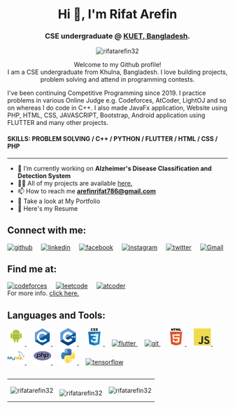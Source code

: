 <h1 align="center">Hi 👋, I'm Rifat Arefin</h1>
<h3 align="center">CSE undergraduate @ <a href='https://www.kuet.ac.bd/index.php'>KUET, Bangladesh</a>.</h3>
<p align="center"> <img src="https://scontent-sin6-2.xx.fbcdn.net/v/t39.30808-6/279642620_1962541080800952_2017761487451853947_n.jpg?_nc_cat=108&ccb=1-7&_nc_sid=52f669&_nc_eui2=AeEVgPa-CCeSnihNnhfPv7t3bvZcCYvj4Bxu9lwJi-PgHKQEiM0pWNcPInet3tZfcfGDVeDnsWs51MAHIHlhJhv2&_nc_ohc=stxKfDusmH0AX9V0lld&_nc_ht=scontent-sin6-2.xx&oh=00_AfBETyNFmBXRDzB-aiP9-COtBgS5tlpwVngPdfR13pUkWA&oe=6515E97E" height=400, width=600 alt="rifatarefin32"> 

<p align='center'>Welcome to my Github profile!<br>
I am a CSE undergraduate  from Khulna, Bangladesh.
I love building projects, problem solving and attend in programming contests.</p>
I've been continuing Competitive Programming since 2019. I practice problems in various Online Judge e.g. Codeforces, AtCoder, LightOJ and so on whereas I do code in C++. I also made JavaFx application, Website using PHP, HTML, CSS, JAVASCRIPT, Bootstrap, Android application using FLUTTER and many other projects.

<h4>SKILLS:  PROBLEM SOLVING / C++ / PYTHON / FLUTTER / HTML / CSS / PHP</h4>
<hr>

- 🔭 I’m currently working on **Alzheimer's Disease Classification and Detection System**
- 👨‍💻 All of my projects are available <a href='https://github.com/RIfatArefin32?tab=repositories](https://github.com/RIfatArefin32?tab=repositories'>here.</a>
- 📫 How to reach me **arefinrifat786@gmail.com**
- 👀 Take a look at My Portfolio
- 📄 Here's my Resume

<h2 align="left">Connect with me:</h2>
<p>
<a href= "https://github.com/RifatArefin32"><img src='https://cdn.jsdelivr.net/npm/simple-icons@3.0.1/icons/github.svg' alt='github' height='40'></a> &nbsp&nbsp&nbsp <a href= "https://www.linkedin.com/in/https://www.linkedin.com/in/rifat-arefin-b9547a1a7//"><img src='https://cdn.jsdelivr.net/npm/simple-icons@3.0.1/icons/linkedin.svg' alt='linkedin' height='40'></a> &nbsp&nbsp&nbsp <a href= "https://www.facebook.com/rifatarefin.mahim"><img src='https://cdn.jsdelivr.net/npm/simple-icons@3.0.1/icons/facebook.svg' alt='facebook' height='40'></a> &nbsp&nbsp&nbsp <a href= "https://www.instagram.com/rifat_arefin_32/"><img src='https://cdn.jsdelivr.net/npm/simple-icons@3.0.1/icons/instagram.svg' alt='instagram' height='40'></a> &nbsp&nbsp&nbsp <a href= "https://twitter.com/RifatArefin32"><img src='https://cdn.jsdelivr.net/npm/simple-icons@3.0.1/icons/twitter.svg' alt='twitter' height='40'></a> &nbsp&nbsp&nbsp <a href= "mailto:arefinrifat786@gmail.com"><img src='https://cdn.jsdelivr.net/npm/simple-icons@3.0.1/icons/gmail.svg' alt='Gmail' height='40'></a>
</p>

<h2 align="left">Find me at:</h2>
<p align="left">
<a href="https://codeforces.com/profile/3_arrieffaitn_2" target="blank"><img src='https://cdn.jsdelivr.net/npm/simple-icons@3.0.1/icons/codeforces.svg' alt='codeforces' height='40'></a>  &nbsp&nbsp&nbsp <a href="https://www.leetcode.com/rifatarefin32" target="blank"><img src='https://cdn.jsdelivr.net/npm/simple-icons@3.0.1/icons/leetcode.svg' alt='leetcode' height='40'></a> &nbsp&nbsp&nbsp <a href="https://atcoder.jp/users/RifatArefin32" target="blank"><img src='https://img.atcoder.jp/assets/top/img/logo_bk.svg' alt='atcoder' height='40'></a> 
<br>
For more info. <a href="https://www.stopstalk.com/user/profile/Rifat_Arefin_32"> click here. </a>
</p>

<h2 align="left">Languages and Tools:</h2>
<p align="left"> <a href="https://developer.android.com" target="_blank" rel="noreferrer"> <img src="https://raw.githubusercontent.com/devicons/devicon/master/icons/android/android-original-wordmark.svg" alt="android" width="40" height="40"/> </a> &nbsp&nbsp&nbsp <a href="https://www.cprogramming.com/" target="_blank" rel="noreferrer"> <img src="https://raw.githubusercontent.com/devicons/devicon/master/icons/c/c-original.svg" alt="c" width="40" height="40"/> </a> &nbsp&nbsp&nbsp <a href="https://www.w3schools.com/cpp/" target="_blank" rel="noreferrer"> <img src="https://raw.githubusercontent.com/devicons/devicon/master/icons/cplusplus/cplusplus-original.svg" alt="cplusplus" width="40" height="40"/> </a> &nbsp&nbsp&nbsp <a href="https://www.w3schools.com/css/" target="_blank" rel="noreferrer"> <img src="https://raw.githubusercontent.com/devicons/devicon/master/icons/css3/css3-original-wordmark.svg" alt="css3" width="40" height="40"/> </a> &nbsp&nbsp&nbsp <a href="https://flutter.dev" target="_blank" rel="noreferrer"> <img src="https://www.vectorlogo.zone/logos/flutterio/flutterio-icon.svg" alt="flutter" width="40" height="40"/> </a> &nbsp&nbsp&nbsp <a href="https://git-scm.com/" target="_blank" rel="noreferrer"> <img src="https://www.vectorlogo.zone/logos/git-scm/git-scm-icon.svg" alt="git" width="40" height="40"/> </a>  &nbsp&nbsp&nbsp <a href="https://www.w3.org/html/" target="_blank" rel="noreferrer"> <img src="https://raw.githubusercontent.com/devicons/devicon/master/icons/html5/html5-original-wordmark.svg" alt="html5" width="40" height="40"/> </a> &nbsp&nbsp&nbsp <a href="https://developer.mozilla.org/en-US/docs/Web/JavaScript" target="_blank" rel="noreferrer"> <img src="https://raw.githubusercontent.com/devicons/devicon/master/icons/javascript/javascript-original.svg" alt="javascript" width="40" height="40"/> </a> &nbsp&nbsp&nbsp <a href="https://www.mysql.com/" target="_blank" rel="noreferrer"> <img src="https://raw.githubusercontent.com/devicons/devicon/master/icons/mysql/mysql-original-wordmark.svg" alt="mysql" width="40" height="40"/> </a> &nbsp&nbsp&nbsp <a href="https://www.php.net" target="_blank" rel="noreferrer"> <img src="https://raw.githubusercontent.com/devicons/devicon/master/icons/php/php-original.svg" alt="php" width="40" height="40"/> </a> &nbsp&nbsp&nbsp <a href="https://www.python.org" target="_blank" rel="noreferrer"> <img src="https://raw.githubusercontent.com/devicons/devicon/master/icons/python/python-original.svg" alt="python" width="40" height="40"/> </a> &nbsp&nbsp&nbsp <a href="https://www.tensorflow.org" target="_blank" rel="noreferrer"> <img src="https://www.vectorlogo.zone/logos/tensorflow/tensorflow-icon.svg" alt="tensorflow" width="40" height="40"/> </a> </p>
<h2></h2>

<table border="0">
  <tr>
    <td><p><img align="center" src="https://github-readme-stats.vercel.app/api?username=rifatarefin32&show_icons=true&locale=en" alt="rifatarefin32" /></p></td>
    <td><p><img align="left" src="https://github-readme-stats.vercel.app/api/top-langs?username=rifatarefin32&show_icons=true&locale=en&layout=compact" alt="rifatarefin32" /></p></td>
    <td><p><img align="center" src="https://github-readme-streak-stats.herokuapp.com/?user=rifatarefin32&" alt="rifatarefin32" /></p></td>
  </tr>


